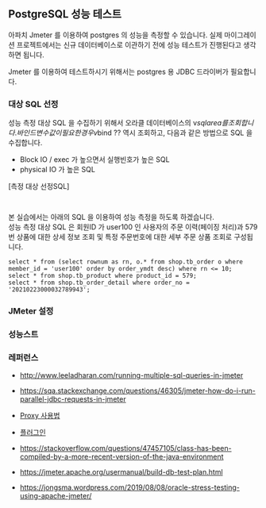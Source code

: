## PostgreSQL 성능 테스트 ##

아파치 Jmeter 를 이용하여 postgres 의 성능을 측정할 수 있습니다. 실제 마이그레이션 프로젝트에서는 신규 데이터베이스로 이관하기 전에 성능 테스트가 진행된다고 생각하면 됩니다.  

Jmeter 를 이용하여 테스트하시기 위해서는 postgres 용 JDBC 드라이버가 필요합니다.


### 대상 SQL 선정 ###

성능 측정 대상 SQL 을 수집하기 위해서 오라클 데이터베이스의 v$sqlarea 를 조회합니다. 바인드 변수값이 필요한 경우 v$bind ?? 역시 조회하고, 다음과 같은 방법으로 SQL 을 수집합니다. 

* Block IO / exec 가 높으면서 실행빈호가 높은 SQL 
* physical IO 가 높은 SQL 

[측정 대상 선정SQL]
```


```

본 실습에서는 아래의 SQL 을 이용하여 성능 측정을 하도록 하겠습니다.  
성능 측정 대상 SQL 은 회원ID 가 user100 인 사용자의 주문 이력(페이징 처리)과 579번 상품에 대한 상세 정보 조회 및 특정 주문번호에 대한 세부 주문 상품 조회로 구성됩니다.   
```
select * from (select rownum as rn, o.* from shop.tb_order o where member_id = 'user100' order by order_ymdt desc) where rn <= 10;
select * from shop.tb_product where product_id = 579;
select * from shop.tb_order_detail where order_no = '20210223000032789943';
```


### JMeter 설정 ###







### 성능스트 ###



### 레퍼런스 ###

* http://www.leeladharan.com/running-multiple-sql-queries-in-jmeter

* https://sqa.stackexchange.com/questions/46305/jmeter-how-do-i-run-parallel-jdbc-requests-in-jmeter

* [Proxy 사용법](https://sncap.tistory.com/547)

* [플러그인](https://huistorage.tistory.com/89?category=723808)

* https://stackoverflow.com/questions/47457105/class-has-been-compiled-by-a-more-recent-version-of-the-java-environment

* https://jmeter.apache.org/usermanual/build-db-test-plan.html

* https://jongsma.wordpress.com/2019/08/08/oracle-stress-testing-using-apache-jmeter/
